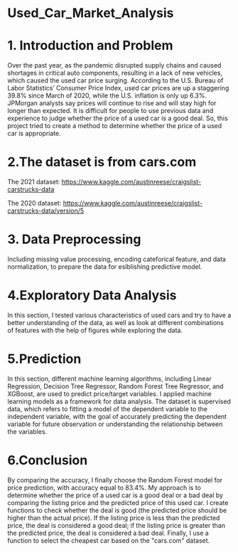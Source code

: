 # Used_Car_Market_Analysis
# 1. Introduction and Problem
Over the past year, as the pandemic disrupted supply chains and caused shortages in critical auto components, resulting in a lack of new vehicles, which caused the used car price surging. According to the U.S. Bureau of Labor Statistics’ Consumer Price Index, used car prices are up a staggering 39.8% since March of 2020, while the U.S. inflation is only up 6.3%. JPMorgan analysts say prices will continue to rise and will stay high for longer than expected. It is difficult for people to use previous data and experience to judge whether the price of a used car is a good deal. So, this project tried to create a method to determine whether the price of a used car is appropriate.

# 2.The dataset is from cars.com
The 2021 dataset: https://www.kaggle.com/austinreese/craigslist-carstrucks-data

The 2020 dataset: https://www.kaggle.com/austinreese/craigslist-carstrucks-data/version/5

# 3. Data Preprocessing
Including missing value processing, encoding cateforical feature, and data normalization, to prepare the data for eslblishing predictive model.

# 4.Exploratory Data Analysis
In this section, I tested various characteristics of used cars and try to have a better understanding of the data, as well as look at different combinations of features with the help of figures while exploring the data.

# 5.Prediction
In this section, different machine learning algorithms, including Linear Regression, Decision Tree Regressor, Random Forest Tree Regressor, and XGBoost, are used to predict price/target variables. I applied machine learning models as a framework for data analysis. The dataset is supervised data, which refers to fitting a model of the dependent variable to the independent variable, with the goal of accurately predicting the dependent variable for future observation or understanding the relationship between the variables.

# 6.Conclusion
By comparing the accuracy, I finally choose the Random Forest model for price prediction, with accuracy equal to 83.4%. My approach is to determine whether the price of a used car is a good deal or a bad deal by comparing the listing price and the predicted price of this used car. I create functions to check whether the deal is good (the predicted price should be higher than the actual price).
If the listing price is less than the predicted price, the deal is considered a good deal; if the listing price is greater than the predicted price, the deal is considered a bad deal.
Finally, I use a function to select the cheapest car based on the "cars.com" dataset.
